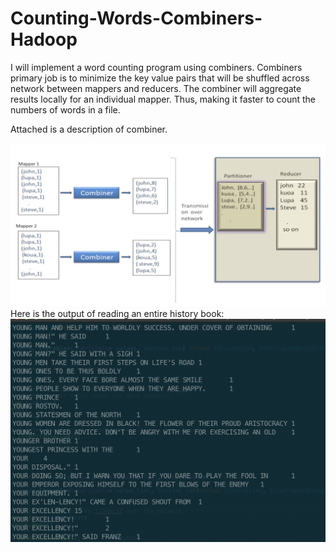 # Counting-Words-Combiners-Hadoop

  I will implement a word counting program using combiners. Combiners primary job is to minimize the key value pairs that will be shuffled across network between mappers and reducers. The combiner will aggregate results locally for an individual mapper. Thus, making it faster to count the numbers of words in a file.

Attached is a description of combiner.

![test1](https://github.com/JaimeGoB/Counting-Words-Combiners/blob/master/WordCount/bin/data/combiners.png)
Here is the output of reading an entire history book:
![test1](https://github.com/JaimeGoB/Counting-Words-Combiners/blob/master/WordCount/bin/data/output.png)


